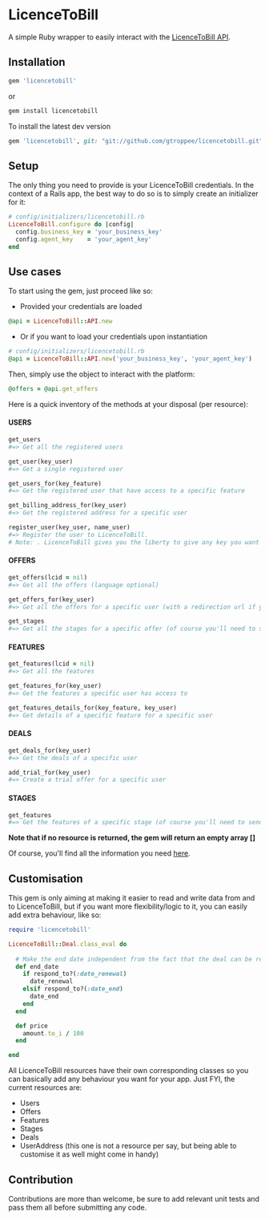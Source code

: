 # LicenceToBill

A simple Ruby wrapper to easily interact with the [LicenceToBill API](https://api.licencetobill.com/?lcid=12).

## Installation

```ruby
gem 'licencetobill'
```
or 

```ruby
gem install licencetobill
```

To install the latest dev version

```ruby
gem 'licencetobill', git: "git://github.com/gtroppee/licencetobill.git"
```

## Setup
The only thing you need to provide is your LicenceToBill credentials. In the context of a Rails app, the best way to do so is to simply create an initializer for it:

```ruby
# config/initializers/licencetobill.rb
LicenceToBill.configure do |config|
  config.business_key = 'your_business_key'
  config.agent_key    = 'your_agent_key'
end
```

## Use cases
To start using the gem, just proceed like so:

* Provided your credentials are loaded
```ruby
@api = LicenceToBill::API.new
```

* Or if you want to load your credentials upon instantiation
```ruby
# config/initializers/licencetobill.rb
@api = LicenceToBill::API.new('your_business_key', 'your_agent_key')
```

Then, simply use the object to interact with the platform:
```ruby
@offers = @api.get_offers
```

Here is a quick inventory of the methods at your disposal (per resource):

#### USERS

```ruby
get_users
#=> Get all the registered users

get_user(key_user)
#=> Get a single registered user

get_users_for(key_feature)
#=> Get the registered user that have access to a specific feature

get_billing_address_for(key_user)
#=> Get the registered address for a specific user

register_user(key_user, name_user)
#=> Register the user to LicenceToBill.
# Note: . LicenceToBill gives you the liberty to give any key you want when you register the user. Just make sure this is and will remain unique for each user.
```

#### OFFERS

```ruby
get_offers(lcid = nil)
#=> Get all the offers (language optional)

get_offers_for(key_user)
#=> Get all the offers for a specific user (with a redirection url if you choose to host the offers page directly in your app)

get_stages
#=> Get all the stages for a specific offer (of course you'll need to send this message to an offer object = @offer.get_stages)
```

#### FEATURES
```ruby
get_features(lcid = nil)
#=> Get all the features

get_features_for(key_user)
#=> Get the features a specific user has access to

get_features_details_for(key_feature, key_user)
#=> Get details of a specific feature for a specific user
```
#### DEALS
```ruby
get_deals_for(key_user)
#=> Get the deals of a specific user

add_trial_for(key_user)
#=> Create a trial offer for a specific user
```

#### STAGES
```ruby
get_features
#=> Get the features of a specific stage (of course you'll need to send this message to a stage object = @stage.get_features)
```
**Note that if no resource is returned, the gem will return an empty array []**

Of course, you'll find all the information you need [here](https://api.licencetobill.com/?lcid=12).

## Customisation
This gem is only aiming at making it easier to read and write data from and to LicenceToBill, but if you want more flexibility/logic to it, you can easily add extra behaviour, like so:

```ruby
require 'licencetobill'

LicenceToBill::Deal.class_eval do
  
  # Make the end date independent from the fact that the deal can be renewed or not
  def end_date
    if respond_to?(:date_renewal)
      date_renewal
    elsif respond_to?(:date_end)
      date_end
    end
  end

  def price
    amount.to_i / 100
  end

end
```
All LicenceToBill resources have their own corresponding classes so you can basically add any behaviour you want for your app. Just FYI, the current resources are:

* Users
* Offers
* Features
* Stages
* Deals
* UserAddress (this one is not a resource per say, but being able to customise it as well might come in handy)


## Contribution
Contributions are more than welcome, be sure to add relevant unit tests and pass them all before submitting any code.

